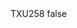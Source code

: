 <?xml version="1.0" encoding="UTF-8"?>
<CustomMetadata xmlns="http://soap.sforce.com/2006/04/metadata">
    <label>TXU258</label>
    <protected>false</protected>
</CustomMetadata>
